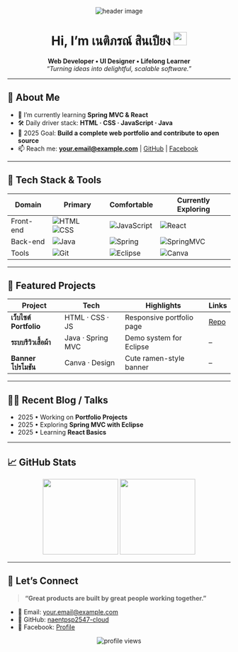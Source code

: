 <!-- Banner / Cover -->
<p align="center">
  <img src="https://placehold.co/1200x300/76d89b/ffffff.png?text=Welcome+to+My+Portfolio" alt="header image" />
</p>

<h1 align="center">Hi, I’m เนติภรณ์ สินเปียง <img height="30" src="https://em-content.zobj.net/thumbs/120/apple/354/waving-hand_1f44b.png" /></h1>

<p align="center">
  <strong>Web Developer • UI Designer • Lifelong Learner</strong><br/>
  <em>“Turning ideas into delightful, scalable software.”</em>
</p>

---

## 🚀 About Me
- 🌱  I’m currently learning **Spring MVC & React**  
- 🛠  Daily driver stack: **HTML · CSS · JavaScript · Java**  
- 🎯  2025 Goal: **Build a complete web portfolio and contribute to open source**  
- 📫  Reach me: **your.email@example.com** | [GitHub](https://github.com/naentpsp2547-cloud) | [Facebook](https://facebook.com)

---

## 🧰 Tech Stack & Tools
<div align="center">

| Domain | Primary | Comfortable | Currently Exploring |
|--------|---------|-------------|---------------------|
| Front-end | ![HTML](https://img.shields.io/badge/HTML-E34F26?logo=html5&logoColor=white) ![CSS](https://img.shields.io/badge/CSS-1572B6?logo=css3&logoColor=white) | ![JavaScript](https://img.shields.io/badge/JavaScript-F7DF1E?logo=javascript&logoColor=black) | ![React](https://img.shields.io/badge/React-20232A?logo=react&logoColor=61DAFB) |
| Back-end | ![Java](https://img.shields.io/badge/Java-007396?logo=java&logoColor=white) | ![Spring](https://img.shields.io/badge/Spring-6DB33F?logo=spring&logoColor=white) | ![SpringMVC](https://img.shields.io/badge/SpringMVC-6DB33F?logo=spring&logoColor=white) |
| Tools | ![Git](https://img.shields.io/badge/Git-F05032?logo=git&logoColor=white) | ![Eclipse](https://img.shields.io/badge/Eclipse-2C2255?logo=eclipse&logoColor=white) | ![Canva](https://img.shields.io/badge/Canva-00C4CC?logo=canva&logoColor=white) |

</div>

---

## 📌 Featured Projects
| Project | Tech | Highlights | Links |
|---------|------|-----------|-------|
| **เว็บไซต์ Portfolio** | HTML · CSS · JS | Responsive portfolio page | [Repo](https://github.com/naentpsp2547-cloud/desktop-tutorial) |
| **ระบบรีวิวเสื้อผ้า** | Java · Spring MVC | Demo system for Eclipse | – |
| **Banner โปรโมชัน** | Canva · Design | Cute ramen-style banner | – |

---

## ✍🏻 Recent Blog / Talks
- 2025 • Working on **Portfolio Projects**  
- 2025 • Exploring **Spring MVC with Eclipse**  
- 2025 • Learning **React Basics**  

---

## 📈 GitHub Stats
<div align="center">
  <img height="170" src="https://github-readme-stats.vercel.app/api?username=naentpsp2547-cloud&show_icons=true&hide_border=true" />
  <img height="170" src="https://github-readme-stats.vercel.app/api/top-langs/?username=naentpsp2547-cloud&layout=compact&hide_border=true" />
</div>

---

## 🤝 Let’s Connect
> **“Great products are built by great people working together.”**

- 💌 Email: your.email@example.com  
- 🐙 GitHub: [naentpsp2547-cloud](https://github.com/naentpsp2547-cloud)  
- 📘 Facebook: [Profile](https://facebook.com)  

<p align="center">
  <img src="https://komarev.com/ghpvc/?username=naentpsp2547-cloud&style=flat-square" alt="profile views"/>
</p>
